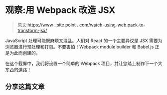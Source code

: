 # 观察:用 Webpack 改造 JSX

> 原文:[https://www . site point . com/watch-using-web pack-to-transform-jsx/](https://www.sitepoint.com/watch-using-webpack-to-transform-jsx/)

JavaScript 处理可能既麻烦又混乱。人们对 React 的一个主要异议是 JSX 需要为浏览器进行预处理和打包。不要害怕！Webpack module builder 和 Babel.js 正是为此而创建的。

在这个截屏中，我们将设置一个简单的 Webpack 项目，并让您踏上制作下一个大东西的道路！

## 分享这篇文章